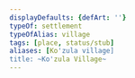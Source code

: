 ```yaml
---
displayDefaults: {defArt: ''}
typeOf: settlement
typeOfAlias: village
tags: [place, status/stub]
aliases: [Ko'zula village]
title: ~Ko'zula Village~
---
```


